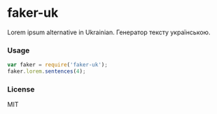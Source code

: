 # faker-uk

Lorem ipsum alternative in Ukrainian. Генератор тексту українською.

### Usage

```javascript
var faker = require('faker-uk');
faker.lorem.sentences(4);
```

### License

MIT
